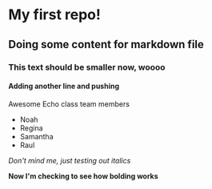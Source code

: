 # My first repo!

## Doing some content for markdown file

### This text should be smaller now, woooo

#### Adding another line and pushing

Awesome Echo class team members
- Noah
- Regina
- Samantha
- Raul

*Don't mind me, just testing out italics*

**Now I'm checking to see how bolding works**